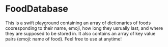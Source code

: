 # FoodDatabase
This is a swift playground containing an array of dictionaries of foods cooresponding to their name, emoji, how long they usrually last, and where they are supposed to be stored in. It also contains an array of key value pairs (emoji: name of food). Feel free to use at anytime!
